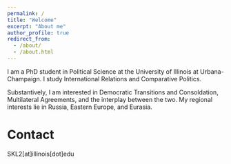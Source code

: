 ```yaml
---
permalink: /
title: "Welcome"
excerpt: "About me"
author_profile: true
redirect_from: 
  - /about/
  - /about.html
---
```


I am a PhD student in Political Science at the University of Illinois at Urbana-Champaign. I study International Relations and Comparative Politics.

Substantively, I am interested in Democratic Transitions and Consoldation, Multilateral Agreements, and the interplay between the two. My regional interests lie in Russia, Eastern Europe, and Eurasia. 

Contact
======
SKL2[at]illinois[dot]edu